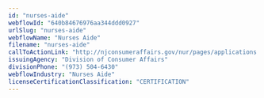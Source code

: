 ```yaml
---
id: "nurses-aide"
webflowId: "640b84676976aa344ddd0927"
urlSlug: "nurses-aide"
webflowName: "Nurses Aide"
filename: "nurses-aide"
callToActionLink: "http://njconsumeraffairs.gov/nur/pages/applications.aspx"
issuingAgency: "Division of Consumer Affairs"
divisionPhone: "(973) 504-6430"
webflowIndustry: "Nurses Aide"
licenseCertificationClassification: "CERTIFICATION"
---
```

